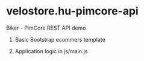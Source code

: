 # velostore.hu-pimcore-api

Biker - PimCore REST API demo

1. Basic Bootstrap ecommers template

2. Application logic in js/main.js

